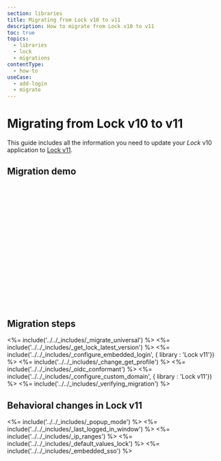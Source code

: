 ```yaml
---
section: libraries
title: Migrating from Lock v10 to v11
description: How to migrate from Lock v10 to v11
toc: true
topics:
  - libraries
  - lock
  - migrations
contentType:
  - how-to
useCase:
  - add-login
  - migrate
---
```

# Migrating from Lock v10 to v11

This guide includes all the information you need to update your <dfn data-key="lock">Lock</dfn> v10 application to [Lock v11](/libraries/lock).

## Migration demo

<script src="https://fast.wistia.com/embed/medias/ojf8hrzmwe.jsonp" async></script><script src="https://fast.wistia.com/assets/external/E-v1.js" async></script><div class="wistia_responsive_padding" style="padding:56.25% 0 0 0;position:relative;"><div class="wistia_responsive_wrapper" style="height:100%;left:0;position:absolute;top:0;width:100%;"><div class="wistia_embed wistia_async_ojf8hrzmwe videoFoam=true" style="height:100%;width:100%">&nbsp;</div></div></div>

## Migration steps

<%= include('../../_includes/_migrate_universal') %>
<%= include('../../_includes/_get_lock_latest_version') %>
<%= include('../../_includes/_configure_embedded_login', { library : 'Lock v11'}) %>
<%= include('../../_includes/_change_get_profile') %>
<%= include('../../_includes/_oidc_conformant') %>
<%= include('../../_includes/_configure_custom_domain', { library : 'Lock v11'}) %>
<%= include('../../_includes/_verifying_migration') %>

## Behavioral changes in Lock v11

<%= include('../../_includes/_popup_mode') %>
<%= include('../../_includes/_last_logged_in_window') %>
<%= include('../../_includes/_ip_ranges') %>
<%= include('../../_includes/_default_values_lock') %>
<%= include('../../_includes/_embedded_sso') %>
